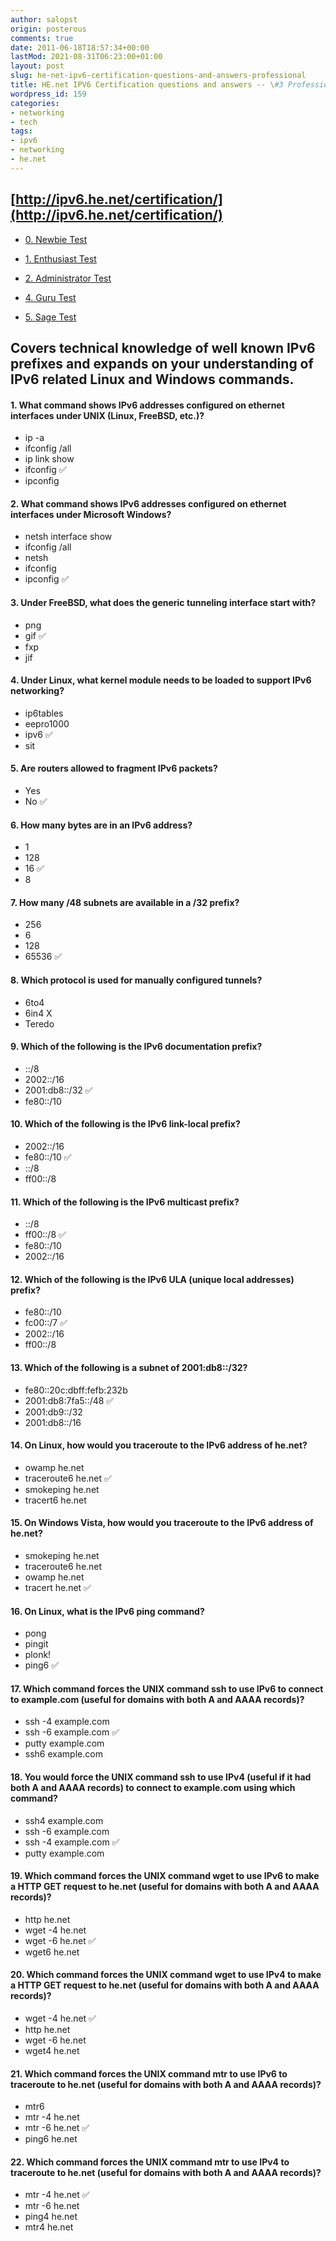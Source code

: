 ```yaml
---
author: salopst
origin: posterous
comments: true
date: 2011-06-18T18:57:34+00:00
lastMod: 2021-08-31T06:23:00+01:00
layout: post
slug: he-net-ipv6-certification-questions-and-answers-professional
title: HE.net IPV6 Certification questions and answers -- \#3 Professional
wordpress_id: 159
categories:
- networking
- tech
tags:
- ipv6
- networking
- he.net
---
```



## [http://ipv6.he.net/certification/](http://ipv6.he.net/certification/)


  * [0. Newbie Test](/he-net-ipv6-certification-questions-and-answers-newbie/)

	
  * [1. Enthusiast Test](/he-net-ipv6-certification-questions-and-answers-enthusiast/)

	
  * [2. Administrator Test](/he-net-ipv6-certification-questions-and-answers-administrator/)

	
  * [4. Guru Test](/he-net-ipv6-certification-questions-and-answers-guru/)

	
  * [5. Sage Test](/he-net-ipv6-certification-questions-and-answers-sage/)


## Covers technical knowledge of well known IPv6 prefixes and expands on your understanding of IPv6 related Linux and Windows commands.

#### 1. What command shows IPv6 addresses configured on ethernet interfaces under UNIX (Linux, FreeBSD, etc.)?
- ip -a
- ifconfig /all
- ip link show
- ifconfig  ✅
- ipconfig

#### 2. What command shows IPv6 addresses configured on ethernet interfaces under Microsoft Windows?
- netsh interface show
- ifconfig /all
- netsh
- ifconfig
- ipconfig   ✅

#### 3. Under FreeBSD, what does the generic tunneling interface start with?
- png
- gif   ✅
- fxp
- jif

#### 4. Under Linux, what kernel module needs to be loaded to support IPv6 networking?
- ip6tables
- eepro1000
- ipv6   ✅
- sit

#### 5. Are routers allowed to fragment IPv6 packets?
- Yes
- No   ✅

#### 6. How many bytes are in an IPv6 address?
- 1
- 128
- 16   ✅
- 8

#### 7. How many /48 subnets are available in a /32 prefix?
- 256
- 6
- 128
- 65536   ✅

#### 8. Which protocol is used for manually configured tunnels?
- 6to4
- 6in4 X
- Teredo

#### 9. Which of the following is the IPv6 documentation prefix?
- ::/8
- 2002::/16
- 2001:db8::/32   ✅
- fe80::/10

#### 10. Which of the following is the IPv6 link-local prefix?
- 2002::/16
- fe80::/10   ✅
- ::/8
- ff00::/8

#### 11. Which of the following is the IPv6 multicast prefix?
- ::/8
- ff00::/8   ✅
- fe80::/10
- 2002::/16

#### 12. Which of the following is the IPv6 ULA (unique local addresses) prefix?
- fe80::/10
- fc00::/7   ✅
- 2002::/16
- ff00::/8

#### 13. Which of the following is a subnet of 2001:db8::/32?
- fe80::20c:dbff:fefb:232b
- 2001:db8:7fa5::/48   ✅
- 2001:db9::/32
- 2001:db8::/16

#### 14. On Linux, how would you traceroute to the IPv6 address of he.net?
- owamp he.net
- traceroute6 he.net   ✅
- smokeping he.net
- tracert6 he.net

#### 15. On Windows Vista, how would you traceroute to the IPv6 address of he.net?
- smokeping he.net
- traceroute6 he.net
- owamp he.net
- tracert he.net   ✅

#### 16. On Linux, what is the IPv6 ping command?
- pong
- pingit
- plonk!
- ping6   ✅

#### 17. Which command forces the UNIX command ssh to use IPv6 to connect to example.com (useful for domains with both A and AAAA records)?
- ssh -4 example.com
- ssh -6 example.com   ✅
- putty example.com
- ssh6 example.com

#### 18. You would force the UNIX command ssh to use IPv4 (useful if it had both A and AAAA records) to connect to example.com using which command?
- ssh4 example.com
- ssh -6 example.com
- ssh -4 example.com   ✅
- putty example.com

#### 19. Which command forces the UNIX command wget to use IPv6 to make a HTTP GET request to he.net (useful for domains with both A and AAAA records)?
- http he.net
- wget -4 he.net
- wget -6 he.net   ✅
- wget6 he.net

#### 20. Which command forces the UNIX command wget to use IPv4 to make a HTTP GET request to he.net (useful for domains with both A and AAAA records)?
- wget -4 he.net   ✅
- http he.net
- wget -6 he.net
- wget4 he.net

#### 21. Which command forces the UNIX command mtr to use IPv6 to traceroute to he.net (useful for domains with both A and AAAA records)?
- mtr6
- mtr -4 he.net
- mtr -6 he.net   ✅
- ping6 he.net

#### 22. Which command forces the UNIX command mtr to use IPv4 to traceroute to he.net (useful for domains with both A and AAAA records)?
- mtr -4 he.net   ✅
- mtr -6 he.net
- ping4 he.net
- mtr4 he.net